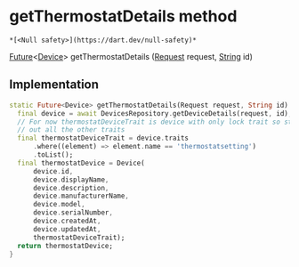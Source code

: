 


# getThermostatDetails method




    *[<Null safety>](https://dart.dev/null-safety)*




[Future](https://api.flutter.dev/flutter/dart-async/Future-class.html)&lt;[Device](../../yonomi-sdk/Device-class.md)> getThermostatDetails
([Request](../../yonomi-sdk/Request-class.md) request, [String](https://api.flutter.dev/flutter/dart-core/String-class.html) id)








## Implementation

```dart
static Future<Device> getThermostatDetails(Request request, String id) async {
  final device = await DevicesRepository.getDeviceDetails(request, id);
  // For now thermostatDeviceTrait is device with only lock trait so stripping
  // out all the other traits
  final thermostatDeviceTrait = device.traits
      .where((element) => element.name == 'thermostatsetting')
      .toList();
  final thermostatDevice = Device(
      device.id,
      device.displayName,
      device.description,
      device.manufacturerName,
      device.model,
      device.serialNumber,
      device.createdAt,
      device.updatedAt,
      thermostatDeviceTrait);
  return thermostatDevice;
}
```







